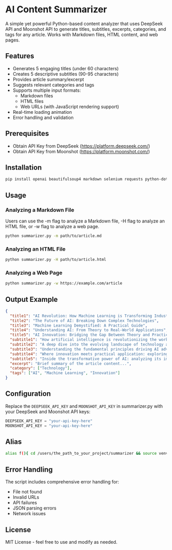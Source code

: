 # AI Content Summarizer

A simple yet powerful Python-based content analyzer that uses DeepSeek API and Moonshot API to generate titles, subtitles, excerpts, categories, and tags for any article. Works with Markdown files, HTML content, and web pages.

## Features

- Generates 5 engaging titles (under 60 characters)
- Creates 5 descriptive subtitles (90-95 characters)
- Provides article summary/excerpt
- Suggests relevant categories and tags
- Supports multiple input formats:
  - Markdown files
  - HTML files
  - Web URLs (with JavaScript rendering support)
- Real-time loading animation
- Error handling and validation

## Prerequisites
- Obtain API Key from DeepSeek (https://platform.deepseek.com/)
- Obtain API Key from Moonshot (https://platform.moonshot.com/)
## Installation
```bash
pip install openai beautifulsoup4 markdown selenium requests python-dotenv
```

## Usage

### Analyzing a Markdown File

Users can use the -m flag to analyze a Markdown file, -H flag to analyze an HTML file, or -w flag to analyze a web page.

```bash
python summarizer.py -m path/to/article.md
```

### Analyzing an HTML File
```bash
python summarizer.py -H path/to/article.html
```

### Analyzing a Web Page
```bash
python summarizer.py -w https://example.com/article
```

## Output Example

```json
{
  "title1": "AI Revolution: How Machine Learning is Transforming Industries",
  "title2": "The Future of AI: Breaking Down Complex Technologies",
  "title3": "Machine Learning Demystified: A Practical Guide",
  "title4": "Understanding AI: From Theory to Real-World Applications",
  "title5": "AI Innovation: Bridging the Gap Between Theory and Practice",
  "subtitle1": "How artificial intelligence is revolutionizing the workplace while addressing key challenges in automation",
  "subtitle2": "A deep dive into the evolving landscape of technology and its impact on tomorrow's digital transformation",
  "subtitle3": "Understanding the fundamental principles driving AI advancement and their practical applications",
  "subtitle4": "Where innovation meets practical application: exploring the intersection of creativity and success",
  "subtitle5": "Inside the transformative power of AI: analyzing its impact on various industry sectors",
  "excerpt": "Brief summary of the article content...",
  "category": ["Technology"],
  "tags": ["AI", "Machine Learning", "Innovation"]
}
```

## Configuration

Replace the `DEEPSEEK_API_KEY` and `MOONSHOT_API_KEY` in summarizer.py with your DeepSeek and Moonshot API keys:

```python
DEEPSEEK_API_KEY = "your-api-key-here"
MOONSHOT_API_KEY = "your-api-key-here"
```

## Alias

```bash
alias f(){ cd /users/the_path_to_your_project/summarizer && source venv/bin/activate && python summarizer.py $1 "$2" && deactivate && cd -; unset -f f; }; f
```

## Error Handling

The script includes comprehensive error handling for:
- File not found
- Invalid URLs
- API failures
- JSON parsing errors
- Network issues

## License

MIT License - feel free to use and modify as needed.
